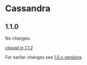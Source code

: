 # Cassandra

## 1.1.0

No changes.

[*closed in 1.1.2*](https://github.com/akka/alpakka/issues?q=is%3Aclosed+milestone%3A1.1.0+label%3Ap%3Acassandra)

For earlier changes see [1.0.x versions](../1.0.x/cassandra.md)
